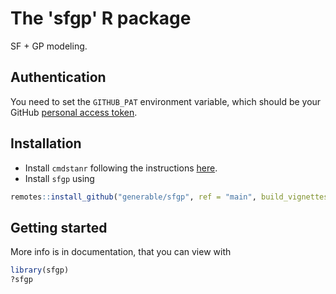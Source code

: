 # The 'sfgp' R package 

SF + GP modeling.

## Authentication

You need to set the `GITHUB_PAT` environment variable, which should be your GitHub [personal
access token](https://github.com/settings/tokens?type=beta). 

##  Installation

* Install `cmdstanr` following the instructions [here](https://mc-stan.org/cmdstanr/).
* Install `sfgp` using

```r
remotes::install_github("generable/sfgp", ref = "main", build_vignettes = TRUE)
```

## Getting started

 More info is in documentation, that you can view with
```r
library(sfgp)
?sfgp
```
